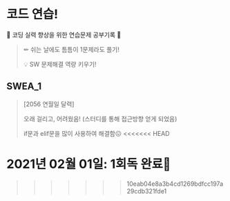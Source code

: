 # 코드 연습!

🌸 코딩 실력 향상을 위한 연습문제 공부기록 🌸

> ✏ 쉬는 날에도 틈틈이 1문제라도 풀기!
>
> 💡 SW 문제해결 역량 키우기!



## SWEA_1

> [2056 연월일 달력]
>
> 오래 걸리고, 어려웠음!
(스터디를 통해 접근방향 얻게 되었음)
>
> if문과 elif문을 많이 사용하여 해결함😖
<<<<<<< HEAD

2021년 02월 01일: 1회독 완료💞
=======
>>>>>>> 10eab04e8a3b4cd1269bdfcc197a29cdb321fde1
